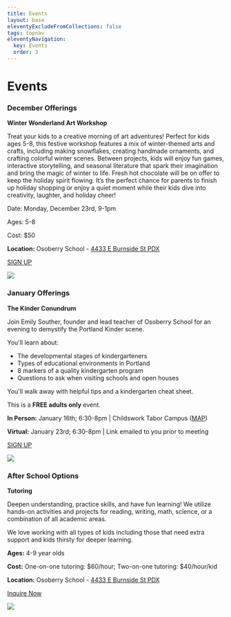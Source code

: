 ```yaml
---
title: Events
layout: base
eleventyExcludeFromCollections: false
tags: topnav
eleventyNavigation:
  key: Events
  order: 3
---
```

# Events[](https://forms.gle/AYH8rhGw3WWL64517)

### December Offerings

**Winter Wonderland Art Workshop**

Treat your kids to a creative morning of art adventures! Perfect for kids ages 5-8, this festive workshop features a mix of winter-themed arts and crafts, including making snowflakes, creating handmade ornaments, and crafting colorful winter scenes. Between projects, kids will enjoy fun games, interactive storytelling, and seasonal literature that spark their imagination and bring the magic of winter to life. Fresh hot chocolate will be on offer to keep the holiday spirit flowing. It’s the perfect chance for parents to finish up holiday shopping or enjoy a quiet moment while their kids dive into creativity, laughter, and holiday cheer!

Date: Monday, December 23rd, 9-1pm

Ages: 5-8

Cost: $50

**Location:** Osoberry School - [4433 E Burnside St PDX](https://www.google.com/maps/place/Osoberry+School/@45.5233736,-122.6190253,17z/data=!3m1!4b1!4m6!3m5!1s0x5495a17f916b1e8f:0x3ca0006e5f55dff8!8m2!3d45.5233699!4d-122.6164504!16s%2Fg%2F11y50cgvqw?entry=ttu&g_ep=EgoyMDI0MTExMy4xIKXMDSoASAFQAw%3D%3D)

[SIGN UP](https://forms.gle/xDs5WH5QiydoBrDaA) 

![](/assets/uploads/time-2-.png)

### January Offerings

**The Kinder Conundrum**

Join Emily Souther, founder and lead teacher of Osoberry School for an evening to demystify the Portland Kinder scene. 

You'll learn about:

* The developmental stages of kindergarteners
* Types of educational environments in Portland
* 8 markers of a quality kindergarten program 
* Questions to ask when visiting schools and open houses

You'll walk away with helpful tips and a kindergarten cheat sheet.

This is a **FREE adults only** event. 

**In Person:** January 16th; 6:30-8pm | Childswork Tabor Campus ([MAP](https://www.google.com/maps/place/Childswork+Learning+Center+-+Tabor+Campus/@45.5196813,-122.6025855,17z/data=!3m1!4b1!4m6!3m5!1s0x5495a1eef0de534f:0x73cdc78acabe6d72!8m2!3d45.5196776!4d-122.6000106!16s%2Fg%2F11rjvc364t?entry=ttu&g_ep=EgoyMDI0MTExMy4xIKXMDSoASAFQAw%3D%3D))

**Virtual:** January 23rd; 6:30-8pm | Link emailed to you prior to meeting

[SIGN UP](https://docs.google.com/forms/d/1_5pOMW4gDn-qOqp6X6-1HcX2mlmYkehuaS2Y5bn7AOI/edit)

![](/assets/uploads/newsletter-parent-ed.png)

### After School Options[](https://docs.google.com/forms/d/1EyrDIraugki4MGEr6_HHjtzI2EFmgcimQc-Ub7_LKGk/edit)

**Tutoring**

Deepen understanding, practice skills, and have fun learning! We utilize hands-on activities and projects for reading, writing, math, science, or a combination of all academic areas. 

We love working with all types of kids including those that need extra support and kids thirsty for deeper learning.

**Ages:** 4-9 year olds

**Cost:** One-on-one tutoring: $60/hour; Two-on-one tutoring: $40/hour/kid

**Location:** Osoberry School - [4433 E Burnside St PDX](<>)

[Inquire Now](https://docs.google.com/forms/d/e/1FAIpQLSfMShC2-Rna-eS0KvGDc8OC-mugYYjyBcK92I5J_ILM-j7PxQ/viewform)

[](https://docs.google.com/forms/d/e/1FAIpQLSfMShC2-Rna-eS0KvGDc8OC-mugYYjyBcK92I5J_ILM-j7PxQ/viewform)

![](/assets/uploads/afterschool-tutoring-1-.png)
